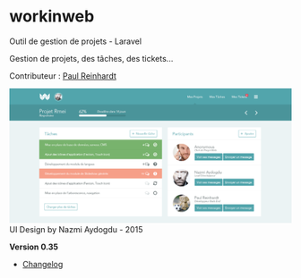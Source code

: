 # workinweb
Outil de gestion de projets - Laravel

Gestion de projets, des tâches, des tickets...

Contributeur : 
[Paul Reinhardt](https://www.anthedesign.fr/author/paul-reinhardt/)
 
![Project View UI](/public/WorkinWeb_Project-Single_v1.0.png?raw=true "Project View")
UI Design by Nazmi Aydogdu - 2015

**Version 0.35**
 - [Changelog](/core/changelog.txt "Read Changelog")

